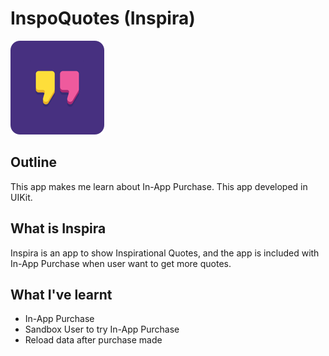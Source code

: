 # InspoQuotes (Inspira)

![Inspira-Logo](Documentation/iOS-Inspira.png)

## Outline

This app makes me learn about In-App Purchase. This app developed in UIKit.

## What is Inspira

Inspira is an app to show Inspirational Quotes, and the app is included with In-App Purchase when user want to get more quotes.

## What I've learnt

* In-App Purchase
* Sandbox User to try In-App Purchase
* Reload data after purchase made
